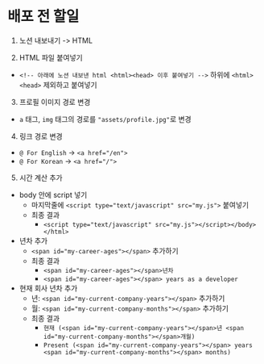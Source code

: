 # 배포 전 할일

1. 노션 내보내기 -> HTML

2. HTML 파일 붙여넣기

- `<!-- 아래에 노션 내보낸 html <html><head> 이후 붙여넣기 -->` 하위에 `<html><head>` 제외하고 붙여넣기

3. 프로필 이미지 경로 변경

- `a` 태그, `img` 태그의 경로를 `"assets/profile.jpg"`로 변경

4. 링크 경로 변경

- `@ For English` -> `<a href="/en">`
- `@ For Korean` -> `<a href="/">`

5. 시간 계산 추가

- body 안에 script 넣기
  - 마지막줄에 `<script type="text/javascript" src="my.js">` 붙여넣기
  - 최종 결과
    - `<script type="text/javascript" src="my.js"></script></body></html>`
- 년차 추가
  - `<span id="my-career-ages"></span>` 추가하기
  - 최종 결과
    - `<span id="my-career-ages"></span>년차`
    - `<span id="my-career-ages"></span> years as a developer`
- 현재 회사 년차 추가
  - 년: `<span id="my-current-company-years"></span>` 추가하기
  - 월: `<span id="my-current-company-months"></span>` 추가하기
  - 최종 결과
    - `현재 (<span id="my-current-company-years"></span>년 <span id="my-current-company-months"></span>개월)`
    - `Present (<span id="my-current-company-years"></span> years <span id="my-current-company-months"></span> months)`
